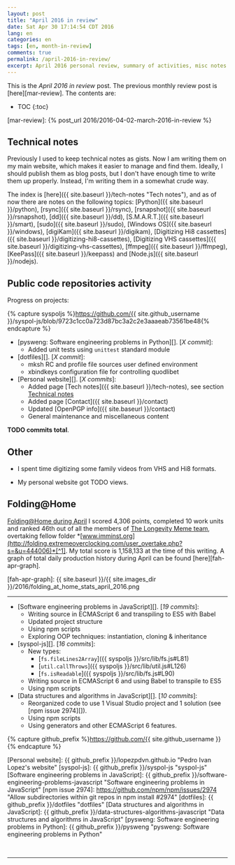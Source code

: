 ```yaml
---
layout: post
title: "April 2016 in review"
date: Sat Apr 30 17:14:54 CDT 2016
lang: en
categories: en
tags: [en, month-in-review]
comments: true
permalink: /april-2016-in-review/
excerpt: April 2016 personal review, summary of activities, misc notes...
---
```


This is the *April 2016 in review* post. The previous monthly review post is
[here][mar-review].  The contents are:

* TOC
{:toc}

[mar-review]: {% post_url 2016/2016-04-02-march-2016-in-review %}

## Technical notes

Previously I used to keep technical notes as gists. Now I am writing them on my
main website, which makes it easier to manage and find them. Ideally, I should
publish them as blog posts, but I don't have enough time to write them up
properly. Instead, I'm writing them in a somewhat crude way.

The index is [here]({{ site.baseurl }}/tech-notes "Tech notes"), and as of now
there are notes on the following topics:
[Python]({{ site.baseurl }}/python),
[rsync]({{ site.baseurl }}/rsync),
[rsnapshot]({{ site.baseurl }}/rsnapshot),
[dd]({{ site.baseurl }}/dd),
[S.M.A.R.T.]({{ site.baseurl }}/smart),
[sudo]({{ site.baseurl }}/sudo),
[Windows OS]({{ site.baseurl }}/windows),
[digiKam]({{ site.baseurl }}/digikam),
[Digitizing Hi8 cassettes]({{ site.baseurl }}/digitizing-hi8-cassettes),
[Digitizing VHS cassettes]({{ site.baseurl }}/digitizing-vhs-cassettes),
[ffmpeg]({{ site.baseurl }}/ffmpeg),
[KeePass]({{ site.baseurl }}/keepass) and
[Node.js]({{ site.baseurl }}/nodejs).

## Public code repositories activity ###################################

Progress on projects:

{% capture syspoljs %}https://github.com/{{ site.github_username }}/syspol-js/blob/9723c1cc0a723d87bc3a2c2e3aaaeab73561be48{% endcapture %}

- [pysweng: Software engineering problems in Python][]. [*X commit*]:
  - Added unit tests using `unittest` standard module
- [dotfiles][]. [*X commit*]:
  - mksh RC and profile file sources user defined environment
  - xbindkeys configuration file for controlling quodlibet
- [Personal website][]. [*X commits*]:
  - Added page [Tech notes]({{ site.baseurl }}/tech-notes), see section
    [Technical notes](#technical-notes "Technical notes")
  - Added page [Contact]({{ site.baseurl }}/contact)
  - Updated [OpenPGP info]({{ site.baseurl }}/contact)
  - General maintenance and miscellaneous content

**TODO commits total**.

## Other ###############################################################

- I spent time digitizing some family videos from VHS and Hi8 formats.

- My personal website got TODO views.

## Folding@Home #######################################################

[Folding@Home during April][fah-stats] I scored 4,306 points, completed 10 work
units and ranked 46th out of all the members of [The Longevity Meme team][],
overtaking fellow folder
*[www.imminst.org](http://folding.extremeoverclocking.com/user_overtake.php?s=&u=444006)*[^1].
My total score is 1,158,133 at the time of this writing.  A graph of total
daily production history during April can be found [here][fah-apr-graph].

[fah-stats]: http://folding.extremeoverclocking.com/user_summary.php?s=&u=648628 "dreilopz - User Summary - EXTREME Overclocking Folding @ Home Stats"
[The Longevity Meme team]: http://folding.extremeoverclocking.com/user_list.php?s=&t=32461 "The Longevity Meme Individual Users List"
[fah-apr-graph]: {{ site.baseurl }}/{{ site.images_dir }}/2016/folding_at_home_stats_april_2016.png

[^1]: www.imminst.org == [LongeCity](http://www.longecity.org "Advocacy & Research for Unlimited Lifespans")

---

- [Software engineering problems in JavaScript][]. [*19 commits*]:
  - Writing source in ECMAScript 6 and transpiling to ES5 with Babel
  - Updated project structure
  - Using npm scripts
  - Exploring OOP techniques: instantiation, cloning & inheritance
- [syspol-js][]. [*16 commits*]:
  - New types:
    - [`fs.fileLines2Array`]({{ syspoljs }}/src/lib/fs.js#L81)
    - [`util.callThrows`]({{ syspoljs }}/src/lib/util.js#L126)
    - [`fs.isReadable`]({{ syspoljs }}/src/lib/fs.js#L90)
  - Writing source in ECMAScript 6 and using Babel to transpile to ES5
  - Using npm scripts
- [Data structures and algorithms in JavaScript][]. [*10 commits*]:
  - Reorganized code to use 1 Visual Studio project and 1 solution (see [npm
    issue 2974][]).
  - Using npm scripts
  - Using generators and other ECMAScript 6 features.

{% capture github_prefix %}https://github.com/{{ site.github_username }}{% endcapture %}

[Personal website]: {{ github_prefix }}/lopezpdvn.github.io "Pedro Ivan Lopez's website"
[syspol-js]: {{ github_prefix }}/syspol-js "syspol-js"
[Software engineering problems in JavaScript]: {{ github_prefix }}/software-engineering-problems-javascript "Software engineering problems in JavaScript"
[npm issue 2974]: https://github.com/npm/npm/issues/2974 "Allow subdirectories within git repos in npm install #2974"
[dotfiles]: {{ github_prefix }}/dotfiles "dotfiles"
[Data structures and algorithms in JavaScript]: {{ github_prefix }}/data-structures-algorithms-javascript "Data structures and algorithms in JavaScript"
[pysweng: Software engineering problems in Python]: {{ github_prefix }}/pysweng "pysweng: Software engineering problems in Python"


<br/>

---
